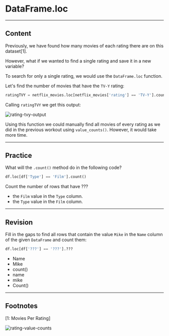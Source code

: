 ﻿---
author: Stefan-Stojanovic

type: normal

category: how to

links:
  - >-
    [Netflix Ratings](https://help.netflix.com/en/node/2064){documentation}
---

# DataFrame.loc

---
## Content

Previously, we have found how many movies of each rating there are on this dataset[1].

However, what if we wanted to find a single rating and save it in a new variable?

To search for only a single rating, we would use the `DataFrame.loc` function.

Let's find the number of movies that have the `TV-Y` rating:

```python
ratingTVY = netflix_movies.loc[netflix_movies['rating'] == 'TV-Y'].count()
```

Calling `ratingTVY` we get this output:

![rating-tvy-output](https://img.enkipro.com/f7b7f094361df6f461a20f0c128ce806.png)


Using this function we could manually find all movies of every rating as we did in the previous workout using `value_counts()`. However, it would take more time.

---
## Practice

What will the `.count()` method do in the following code?
```py
df.loc[df['Type'] == 'Film'].count()
```

Count the number of rows that have ???

- the `Film` value in the `Type` column.
- the `Type` value in the `Film` column.

---
## Revision

Fill in the gaps to find all rows that contain the value `Mike` in the `Name` column of the given `DataFrame` and count them:

```python
df.loc[df['???'] == '???'].???
```

- Name
- Mike
- count()
- name
- mike
- Count()

---
## Footnotes

[1: Movies Per Rating]

![rating-value-counts](https://img.enkipro.com/0cc70287b1a54ac2352a870d35c659a4.png)